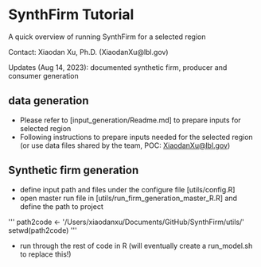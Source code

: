 # SynthFirm Tutorial
<p>A quick overview of running SynthFirm for a selected region </p>
<p> Contact: Xiaodan Xu, Ph.D.  (XiaodanXu@lbl.gov) </p>
<p> Updates (Aug 14, 2023): documented synthetic firm, producer and consumer generation </p>


## data generation ##
* Please refer to [input_generation/Readme.md] to prepare inputs for selected region
* Following instructions to prepare inputs needed for the selected region (or use data files shared by the team, POC: XiaodanXu@lbl.gov)

## Synthetic firm generation ##
* define input path and files under the configure file [utils/config.R]
* open master run file in [utils/run_firm_generation_master_R.R] and define the path to project

'''
path2code <- '/Users/xiaodanxu/Documents/GitHub/SynthFirm/utils/'
setwd(path2code)
'''

* run through the rest of code in R (will eventually create a run_model.sh to replace this!)